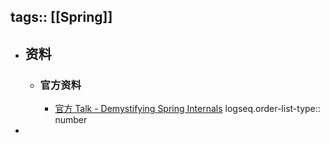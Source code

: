 tags:: [[Spring]]
---

- ## 资料
	- ### 官方资料
		- [官方 Talk - Demystifying Spring Internals](https://www.youtube.com/watch?v=LeoCh7VK9cg)
		  logseq.order-list-type:: number
-